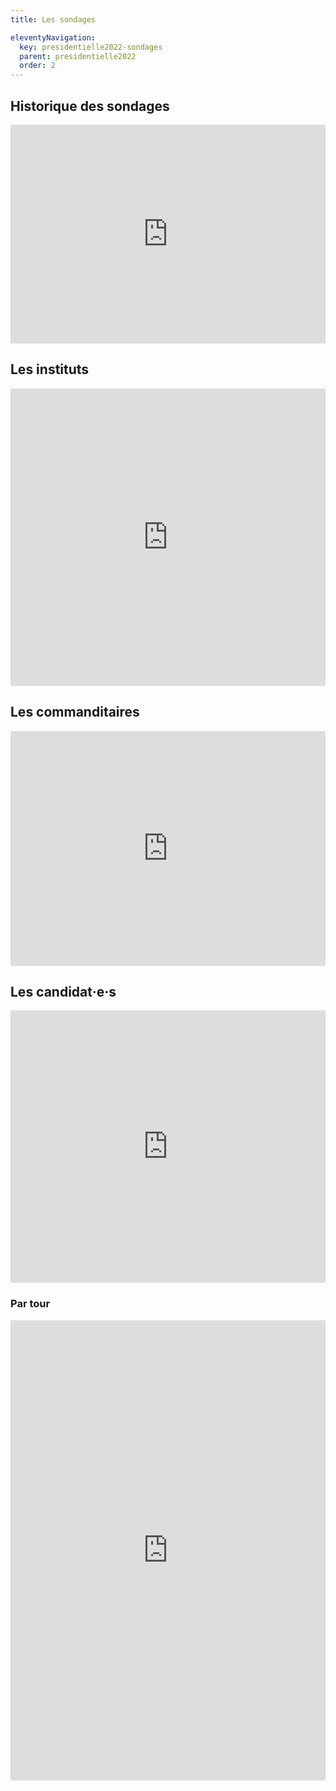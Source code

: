 ```yaml
---
title: Les sondages

eleventyNavigation:
  key: presidentielle2022-sondages
  parent: presidentielle2022
  order: 2
---
```


## Historique des sondages

<iframe width="100%" height="350" frameborder="0"
  src="https://observablehq.com/embed/@taniki/presidentielles2022-sondages-suivi?cells=sondagesTable"></iframe>


## Les instituts

<iframe width="100%" height="476" frameborder="0"
  src="https://observablehq.com/embed/@taniki/presidentielles2022-sondages-suivi?cells=institutChart"></iframe>


## Les commanditaires

<iframe width="100%" height="376" frameborder="0"
  src="https://observablehq.com/embed/@taniki/presidentielles2022-sondages-suivi?cells=commanditairesChart"></iframe>


## Les candidat·e·s

<iframe width="100%" height="436" frameborder="0"
  src="https://observablehq.com/embed/@taniki/presidentielles2022-sondages-suivi?cells=candidatsChart"></iframe>


### Par tour

<iframe width="100%" height="736" frameborder="0"
  src="https://observablehq.com/embed/@taniki/presidentielles2022-sondages-suivi?cells=candidatsToursChart"></iframe>
